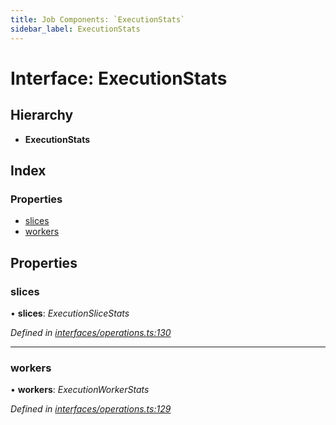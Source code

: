 ```yaml
---
title: Job Components: `ExecutionStats`
sidebar_label: ExecutionStats
---
```


# Interface: ExecutionStats

## Hierarchy

* **ExecutionStats**

## Index

### Properties

* [slices](executionstats.md#slices)
* [workers](executionstats.md#workers)

## Properties

###  slices

• **slices**: *ExecutionSliceStats*

*Defined in [interfaces/operations.ts:130](https://github.com/terascope/teraslice/blob/d2d877b60/packages/job-components/src/interfaces/operations.ts#L130)*

___

###  workers

• **workers**: *ExecutionWorkerStats*

*Defined in [interfaces/operations.ts:129](https://github.com/terascope/teraslice/blob/d2d877b60/packages/job-components/src/interfaces/operations.ts#L129)*
